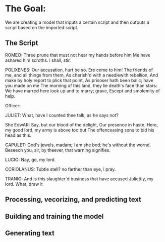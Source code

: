 # The Goal:

We are creating a model that inputs a certain script and then outputs a script based on the imported script. 


## The Script

ROMEO:
Three prune that must not hear my hands before him
Me have ashared him scroths. I shall, stir.

POLIXENES:
Our accusation, hurt be so. Ere come to him!
The friends of me, and all things from them,
As cherish'd with a needlewith rebellion,
And make by holy report to plick that point,
As prisoser hath been balic; have you made on me
The morning of this land, they lie death's face than stars:
We have marred here look up and to marry; grave,
Escept and smolemity of help.

Officer:

JULIET:
What, have I counted thee talk, as he says not?

She EdwAR:
Say, but our blood of the delight,
Our presence in haste.
Here, my good lord, my army is above too but
The offenceasing sons to bid his head as this.

CAPULET:
God's jewels, madam; I am she bod; he's without the
wornd. Beseech you, sir, by theever, that warning signifies.

LUCIO:
Nay, go, my lord.

CORIOLANUS:
Tubtle stell? no farther than eye, I pray.

TRANIO:
And is this slaughter'd business that have accused
Juliettly, my lord. What, draw it




## Processing, vecorizing, and predicting text


## Building and training the model

## Generating text